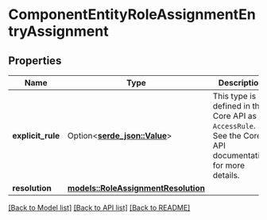 # ComponentEntityRoleAssignmentEntryAssignment

## Properties

Name | Type | Description | Notes
------------ | ------------- | ------------- | -------------
**explicit_rule** | Option<[**serde_json::Value**](.md)> | This type is defined in the Core API as `AccessRule`. See the Core API documentation for more details.  | [optional]
**resolution** | [**models::RoleAssignmentResolution**](RoleAssignmentResolution.md) |  | 

[[Back to Model list]](../README.md#documentation-for-models) [[Back to API list]](../README.md#documentation-for-api-endpoints) [[Back to README]](../README.md)


